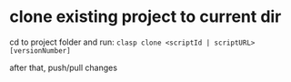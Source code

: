 # clone existing project to current dir

cd to project folder and run:
`clasp clone <scriptId | scriptURL> [versionNumber]`

after that, push/pull changes

<!-- FIXME some error with clasp pull messed up all files? -->
